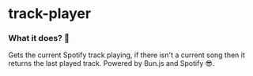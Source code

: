 # track-player

### What it does? 🤔
Gets the current Spotify track playing, if there isn't a current song then it returns the last played track. Powered by Bun.js and Spotify 😎.
